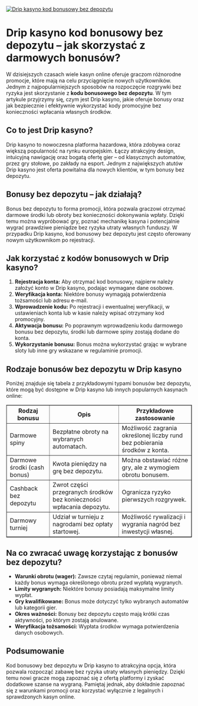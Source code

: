 [![Drip kasyno kod bonusowy bez depozytu](https://123-caf.pages.dev/gitsignup.png)](https://vrmoo.ru/Bt82HjjY)

<h1>Drip kasyno kod bonusowy bez depozytu – jak skorzystać z darmowych bonusów?</h1> <p>W dzisiejszych czasach wiele kasyn online oferuje graczom różnorodne promocje, które mają na celu przyciągnięcie nowych użytkowników. Jednym z najpopularniejszych sposobów na rozpoczęcie rozgrywki bez ryzyka jest skorzystanie z <strong>kodu bonusowego bez depozytu</strong>. W tym artykule przyjrzymy się, czym jest Drip kasyno, jakie oferuje bonusy oraz jak bezpiecznie i efektywnie wykorzystać kody promocyjne bez konieczności wpłacania własnych środków.</p>  <h2>Co to jest Drip kasyno?</h2> <p>Drip kasyno to nowoczesna platforma hazardowa, która zdobywa coraz większą popularność na rynku europejskim. Łączy atrakcyjny design, intuicyjną nawigację oraz bogatą ofertę gier – od klasycznych automatów, przez gry stołowe, po zakłady na esport. Jednym z największych atutów Drip kasyno jest oferta powitalna dla nowych klientów, w tym bonusy bez depozytu.</p>  <h2>Bonusy bez depozytu – jak działają?</h2> <p>Bonus bez depozytu to forma promocji, która pozwala graczowi otrzymać darmowe środki lub obroty bez konieczności dokonywania wpłaty. Dzięki temu można wypróbować gry, poznać mechanikę kasyna i potencjalnie wygrać prawdziwe pieniądze bez ryzyka utraty własnych funduszy. W przypadku Drip kasyno, kod bonusowy bez depozytu jest często oferowany nowym użytkownikom po rejestracji.</p>  <h2>Jak korzystać z kodów bonusowych w Drip kasyno?</h2> <ol>   <li><strong>Rejestracja konta:</strong> Aby otrzymać kod bonusowy, najpierw należy założyć konto w Drip kasyno, podając wymagane dane osobowe.</li>   <li><strong>Weryfikacja konta:</strong> Niektóre bonusy wymagają potwierdzenia tożsamości lub adresu e-mail.</li>   <li><strong>Wprowadzenie kodu:</strong> Po rejestracji i ewentualnej weryfikacji, w ustawieniach konta lub w kasie należy wpisać otrzymany kod promocyjny.</li>   <li><strong>Aktywacja bonusu:</strong> Po poprawnym wprowadzeniu kodu darmowego bonusu bez depozytu, środki lub darmowe spiny zostają dodane do konta.</li>   <li><strong>Wykorzystanie bonusu:</strong> Bonus można wykorzystać grając w wybrane sloty lub inne gry wskazane w regulaminie promocji.</li> </ol>  <h2>Rodzaje bonusów bez depozytu w Drip kasyno</h2> <p>Poniżej znajduje się tabela z przykładowymi typami bonusów bez depozytu, które mogą być dostępne w Drip kasyno lub innych popularnych kasynach online:</p>  <table border="1" cellpadding="8" cellspacing="0">   <thead>     <tr>       <th>Rodzaj bonusu</th>       <th>Opis</th>       <th>Przykładowe zastosowanie</th>     </tr>   </thead>   <tbody>     <tr>       <td>Darmowe spiny</td>       <td>Bezpłatne obroty na wybranych automatach.</td>       <td>Możliwość zagrania określonej liczby rund bez pobierania środków z konta.</td>     </tr>     <tr>       <td>Darmowe środki (cash bonus)</td>       <td>Kwota pieniędzy na grę bez depozytu.</td>       <td>Można obstawiać różne gry, ale z wymogiem obrotu bonusem.</td>     </tr>     <tr>       <td>Cashback bez depozytu</td>       <td>Zwrot części przegranych środków bez konieczności wpłacania depozytu.</td>       <td>Ogranicza ryzyko pierwszych rozgrywek.</td>     </tr>     <tr>       <td>Darmowy turniej</td>       <td>Udział w turnieju z nagrodami bez opłaty startowej.</td>       <td>Możliwość rywalizacji i wygrania nagród bez inwestycji własnej.</td>     </tr>   </tbody> </table>  <h2>Na co zwracać uwagę korzystając z bonusów bez depozytu?</h2> <ul>   <li><strong>Warunki obrotu (wager):</strong> Zawsze czytaj regulamin, ponieważ niemal każdy bonus wymaga określonego obrotu przed wypłatą wygranych.</li>   <li><strong>Limity wygranych:</strong> Niektóre bonusy posiadają maksymalne limity wypłat.</li>   <li><strong>Gry kwalifikowane:</strong> Bonus może dotyczyć tylko wybranych automatów lub kategorii gier.</li>   <li><strong>Okres ważności:</strong> Bonusy bez depozytu często mają krótki czas aktywności, po którym zostają anulowane.</li>   <li><strong>Weryfikacja tożsamości:</strong> Wypłata środków wymaga potwierdzenia danych osobowych.</li> </ul>  <h2>Podsumowanie</h2> <p>Kod bonusowy bez depozytu w Drip kasyno to atrakcyjna opcja, która pozwala rozpocząć zabawę bez ryzyka utraty własnych pieniędzy. Dzięki temu nowi gracze mogą zapoznać się z ofertą platformy i zyskać dodatkowe szanse na wygraną. Pamiętaj jednak, aby dokładnie zapoznać się z warunkami promocji oraz korzystać wyłącznie z legalnych i sprawdzonych kasyn online.</p>